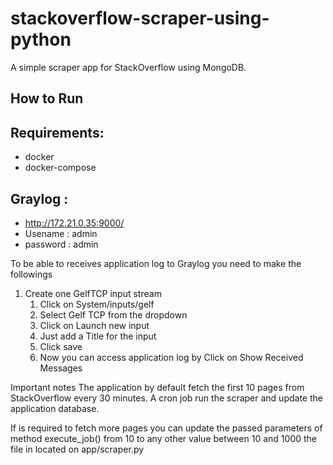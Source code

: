 # stackoverflow-scraper-using-python
A simple scraper app for StackOverflow using MongoDB.

## How to Run

## Requirements:
* docker
* docker-compose


## Graylog :
* http://172.21.0.35:9000/
* Usename : admin
* password : admin

To be able to receives application log to Graylog you need to make the followings
1. Create one GelfTCP input stream
   1. Click on System/inputs/gelf
   2. Select Gelf TCP from the dropdown 
   3. Click on Launch new input 
   4. Just add a Title for the input 
   5. Click save
   6. Now you can access application log by Click on Show Received Messages


Important notes
The application by default fetch the first 10 pages from StackOverflow every 30 minutes.
A cron job run the scraper and update the application database.

If is required to fetch more pages you can update the passed parameters of method execute_job() from 10 to any other 
value between 10 and 1000 the file in located on app/scraper.py